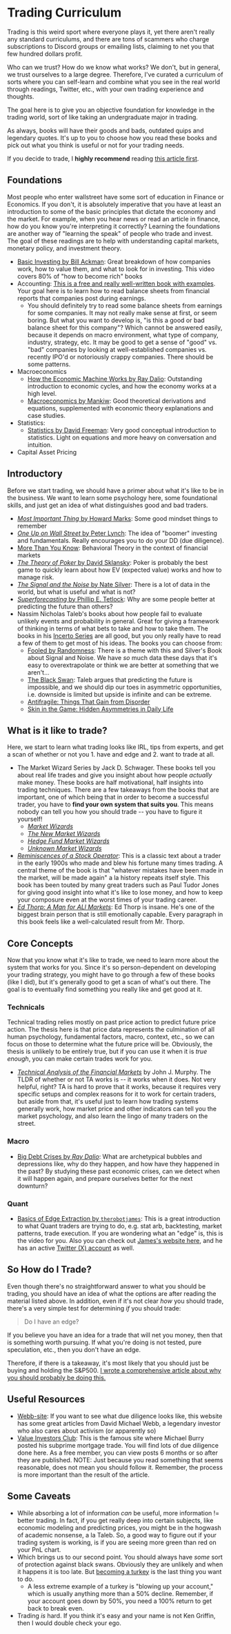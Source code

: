 # Trading Curriculum

Trading is this weird sport where everyone plays it, yet there aren't really any standard curriculums, and there are tons of scammers who charge subscriptions to Discord groups or emailing lists, claiming to net you that few hundred dollars profit.

Who can we trust? How do we know what works? We don't, but in general, we trust ourselves to a large degree. Therefore, I've curated a curriculum of sorts where you can self-learn and combine what you see in the real world through readings, Twitter, etc., with your own trading experience and thoughts.

The goal here is to give you an objective foundation for knowledge in the trading world, sort of like taking an undergraduate major in trading.

As always, books will have their goods and bads, outdated quips and legendary quotes. It's up to you to choose how you read these books and pick out what you think is useful or not for your trading needs.

If you decide to trade, I **highly recommend** reading [this article first](https://github.com/mikinty/math-of-finance/tree/main).

## Foundations

Most people who enter wallstreet have some sort of education in Finance or Economics. If you don't, it is absolutely imperative that you have at least an introduction to some of the basic principles that dictate the economy and the market. For example, when you hear news or read an article in finance, how do you know you're interpreting it correctly? Learning the foundations are another way of "learning the speak" of people who trade and invest. The goal of these readings are to help with understanding capital markets, monetary policy, and investment theory.

- [Basic Investing by Bill Ackman](https://www.youtube.com/watch?v=WEDIj9JBTC8): Great breakdown of how companies work, how to value them, and what to look for in investing. This video covers 80% of "how to become rich" books
- Accounting: [This is a free and really well-written book with examples](https://lyryx.com/introduction-financial-accounting/). Your goal here is to learn how to read balance sheets from financial reports that companies post during earnings.
    - You should definitely try to read some balance sheets from earnings for some companies. It may not really make sense at first, or seem boring. But what you want to develop is, "is this a good or bad balance sheet for this company"? Which cannot be answered easily, because it depends on macro environment, what type of company, industry, strategy, etc. It may be good to get a sense of "good" vs. "bad" companies by looking at well-established companies vs. recently IPO'd or notoriously crappy companies. There should be some patterns.
- Macroeconomics
    - [How the Economic Machine Works by Ray Dalio](https://www.youtube.com/watch?v=PHe0bXAIuk0): Outstanding introduction to economic cycles, and how the economy works at a high level.
    - [Macroeconomics by Mankiw](https://amzn.to/3OoeyWP): Good theoretical derivations and equations, supplemented with economic theory explanations and case studies.
- Statistics:
    - [Statistics by David Freeman](https://amzn.to/3OsiK7S): Very good conceptual introduction to statistics. Light on equations and more heavy on conversation and intuition.
- Capital Asset Pricing

## Introductory

Before we start trading, we should have a primer about what it's like to be in the business. We want to learn some psychology here, some foundational skills, and just get an idea of what distinguishes good and bad traders.

- [_Most Important Thing_ by Howard Marks](https://amzn.to/39Fa4wi): Some good mindset things to remember
- [_One Up on Wall Street_ by Peter Lynch](https://amzn.to/3OnUuUu): The idea of "boomer" investing and fundamentals. Really encourages you to do your DD (due diligence).
- [More Than You Know](https://amzn.to/3xx1NSQ): Behavioral Theory in the context of financial markets
- [_The Theory of Poker_ by David Sklansky](https://amzn.to/3tNjhcD): Poker is probably the best game to quickly learn about how EV (expected value) works and how to manage risk.
- [_The Signal and the Noise_ by Nate Silver](https://amzn.to/3bdWxw8): There is a lot of data in the world, but what is useful and what is not?
- [_Superforecasting_ by Phillip E. Tetlock](https://amzn.to/3OaECFa): Why are some people better at predicting the future than others?
- Nassim Nicholas Taleb's books about how people fail to evaluate unlikely events and probability in general. Great for giving a framework of thinking in terms of what bets to take and how to take them. The books in his [Incerto Series](https://amzn.to/3HJ7Msz) are all good, but you only really have to read a few of them to get most of his ideas. The books you can choose from:
  - [Fooled by Randomness](https://amzn.to/3y4eOEZ): There is a theme with this and Silver's Book about Signal and Noise. We have _so_ much data these days that it's easy to overextrapolate or think we are better at something that we aren't...
  - [The Black Swan](https://amzn.to/3HzASdY): Taleb argues that predicting the future is impossible, and we should dip our toes in asymmetric opportunities, i.e. downside is limited but upside is infinite and can be extreme.
  - [Antifragile: Things That Gain from Disorder](https://amzn.to/3Qr9Fy9)
  - [Skin in the Game: Hidden Asymmetries in Daily Life](https://amzn.to/3QA0uLV)

## What is it like to trade?

Here, we start to learn what trading looks like IRL, tips from experts, and get a scan of whether or not you 1. have and edge and 2. want to trade at all.

- The Market Wizard Series by Jack D. Schwager. These books tell you about real life trades and give you insight about how people _actually_ make money. These books are half motivational, half insights into trading techniques. There are a few takeaways from the books that are important, one of which being that in order to become a successful trader, you have to **find your own system that suits you**. This means nobody can tell you how you should trade -- you have to figure it yourself!
  - [_Market Wizards_](https://amzn.to/3y4K7zC) 
  - [_The New Market Wizards_](https://amzn.to/3tLwRgG)
  - [_Hedge Fund Market Wizards_](https://amzn.to/3ydYe5X)
  - [_Unknown Market Wizards_](https://amzn.to/3y4Faqu)
- [_Reminiscences of a Stock Operator_](https://amzn.to/3bfKHle): This is a classic text about a trader in the early 1900s who made and blew his fortune many times trading. A central theme of the book is that "whatever mistakes have been made in the market, will be made again" a la history repeats itself style. This book has been touted by many great traders such as Paul Tudor Jones for giving good insight into what it's like to lose money, and how to keep your composure even at the worst times of your trading career. 
- [_Ed Thorp: A Man for ALl Markets_](https://www.amazon.com/Man-All-Markets-Street-Dealer/dp/1400067960): Ed Thorp is insane. He's one of the biggest brain person that is still emotionally capable. Every paragraph in this book feels like a well-calculated result from Mr. Thorp.

## Core Concepts

Now that you know what it's like to trade, we need to learn more about the system that works for you. Since it's so person-dependent on developing your trading strategy, you might have to go through a few of these books (like I did), but it's generally good to get a scan of what's out there. The goal is to eventually find something you really like and get good at it.

### Technicals

Technical trading relies mostly on past price action to predict future price action. The thesis here is that price data represents the culmination of all human psychology, fundamental factors, macro, context, etc., so we can focus on those to determine what the future price will be. Obviously, the thesis is unlikely to be entirely true, but if you can use it when it is _true enough_, you can make certain trades work for you.

- [_Technical Analysis of the Financial Markets_](https://amzn.to/3zKYYQT) by John J. Murphy. The TLDR of whether or not TA works is -- it works when it does. Not very helpful, right? TA is hard to prove that it works, because it requires very specific setups and complex reasons for it to work for certain traders, but aside from that, it's useful just to learn how trading systems generally work, how market price and other indicators can tell you the market psychology, and also learn the lingo of many traders on the street.

### Macro

- [Big Debt Crises by _Ray Dalio_](https://amzn.to/3ydYge5): What are archetypical bubbles and depressions like, why do they happen, and how have they happened in the past? By studying these past economic crises, can we detect when it will happen again, and prepare ourselves better for the next downturn?

### Quant

- [Basics of Edge Extraction by `therobotjames`](https://www.youtube.com/watch?v=iDxMhUxnXsg): This is a great introduction to what Quant traders are trying to do, e.g. stat arb, backtesting, market patterns, trade execution. If you are wondering what an "edge" is, this is the video for you. Also you can check out [James's website here](https://robotjames.com/), and he has an active [Twitter (X) account](https://twitter.com/therobotjames?ref_src=twsrc%5Egoogle%7Ctwcamp%5Eserp%7Ctwgr%5Eauthor) as well.

## So How do I Trade?

Even though there's no straightforward answer to what you should be trading, you should have an idea of what the options are after reading the material listed above. In addition, even if it's not clear _how_ you should trade, there's a very simple test for determining _if_ you should trade:

> Do I have an edge?

If you believe you have an idea for a trade that will net you money, then that is something worth pursuing. If what you're doing is not tested, pure speculation, etc., then you don't have an edge.

Therefore, if there is a takeaway, it's most likely that you should just be buying and holding the S&P500. [I wrote a comprehensive article about why you should probably be doing this.](https://github.com/mikinty/math-of-finance/tree/main)

## Useful Resources

- [Webb-site](https://webb-site.com/): If you want to see what due diligence looks like, this website has some great articles from David Michael Webb, a legendary investor who also cares about activism (or apparently so)
- [Value Investors Club](https://www.valueinvestorsclub.com/): This is the famous site where Michael Burry posted his subprime mortgage trade. You will find lots of due diligence done here. As a free member, you can view posts 6 months or so after they are published. NOTE: Just because you read something that seems reasonable, does not mean you should follow it. Remember, the process is more important than the result of the article.

## Some Caveats

- While absorbing a lot of information _can_ be useful, more information != better trading. In fact, if you get really deep into certain subjects, like economic modeling and predicting prices, you might be in the hogwash of academic nonsense, a la Taleb. So, a good way to figure out if your trading system is working, is if you are seeing more green than red on your PnL chart.
- Which brings us to our second point. You should always have _some_ sort of protection against black swans. Obviously they are unlikely and when it happens it is too late. But [becoming a turkey](https://i.insider.com/5474a6536bb3f7b2528b4567?width=750&format=jpeg&auto=webp) is the last thing you want to do.
    - A less extreme example of a turkey is "blowing up your account," which is usually anything more than a 50% decline. Remember, if your account goes down by 50%, you need a 100% return to get back to break even.
- Trading _is_ hard. If you think it's easy and your name is not Ken Griffin, then I would double check your ego.
